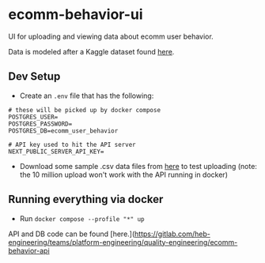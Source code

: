 # ecomm-behavior-ui

UI for uploading and viewing data about ecomm user behavior.

Data is modeled after a Kaggle dataset found [here](https://www.kaggle.com/datasets/mkechinov/ecommerce-behavior-data-from-multi-category-store?resource=download&select=2019-Oct.csv).

## Dev Setup

- Create an `.env` file that has the following:

```shell
# these will be picked up by docker compose
POSTGRES_USER=
POSTGRES_PASSWORD=
POSTGRES_DB=ecomm_user_behavior

# API key used to hit the API server
NEXT_PUBLIC_SERVER_API_KEY=
```

- Download some sample .csv data files from [here](https://www.dropbox.com/scl/fo/vsgcp8y8x4p901j6pd9bt/AAjjBpCxV7OFcXgU4jXbDOg?rlkey=agi1xru5hyuq44nspmexisf7r&st=qq0fz9rr&dl=0) to test uploading (note: the 10 million upload won't work with the API running in docker)
## Running everything via docker

- Run `docker compose --profile "*" up`

API and DB code can be
found [here.](https://gitlab.com/heb-engineering/teams/platform-engineering/quality-engineering/ecomm-behavior-api